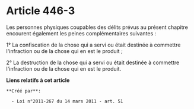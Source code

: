 # Article 446-3

Les personnes physiques coupables des délits prévus au présent chapitre encourent également les peines complémentaires
suivantes : 

1° La confiscation de la chose qui a servi ou était destinée à commettre l'infraction ou de la chose qui en est le produit ; 

2° La destruction de la chose qui a servi ou était destinée à commettre l'infraction ou de la chose qui en est le produit.

**Liens relatifs à cet article**

	**Créé par**:

	  - Loi n°2011-267 du 14 mars 2011 - art. 51
